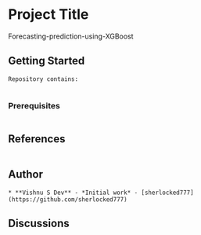 # Project Title

Forecasting-prediction-using-XGBoost

## Getting Started
```
Repository contains:
  
```

### Prerequisites

```
```

## References
```
```

## Author
```
* **Vishnu S Dev** - *Initial work* - [sherlocked777](https://github.com/sherlocked777)
```

## Discussions

```
```
